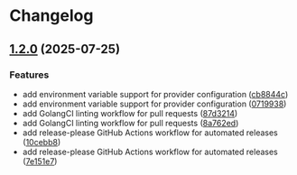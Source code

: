 # Changelog

## [1.2.0](https://github.com/neilmartin83/terraform-provider-axm/compare/v1.1.2...v1.2.0) (2025-07-25)


### Features

* add environment variable support for provider configuration ([cb8844c](https://github.com/neilmartin83/terraform-provider-axm/commit/cb8844c210ea2a48df407e5be37df97b3c3c6922))
* add environment variable support for provider configuration ([0719938](https://github.com/neilmartin83/terraform-provider-axm/commit/07199382a98c0181a5a08f42ee6797b8925cfe06))
* add GolangCI linting workflow for pull requests ([87d3214](https://github.com/neilmartin83/terraform-provider-axm/commit/87d321484fa0412d52739b5e52f9ad6dcbd1028b))
* add GolangCI linting workflow for pull requests ([8a762ed](https://github.com/neilmartin83/terraform-provider-axm/commit/8a762edef5842ddd4243e0dba516e915e6c76b0e))
* add release-please GitHub Actions workflow for automated releases ([10cebb8](https://github.com/neilmartin83/terraform-provider-axm/commit/10cebb81d76856fe8c8daa4539ee2a049deb3154))
* add release-please GitHub Actions workflow for automated releases ([7e151e7](https://github.com/neilmartin83/terraform-provider-axm/commit/7e151e7d4f20fa2e7ce1fb33155bd1e3aa3aa50c))
